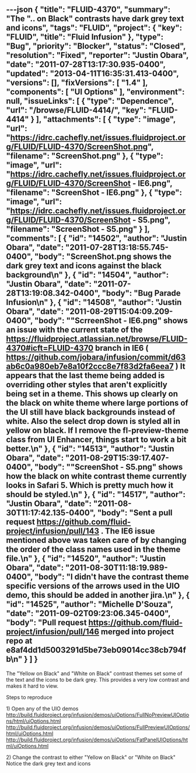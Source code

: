 ---json
{
  "title": "FLUID-4370",
  "summary": "The \".. on Black\" contrasts have dark grey text and icons",
  "tags": "FLUID",
  "project": {
    "key": "FLUID",
    "title": "Fluid Infusion"
  },
  "type": "Bug",
  "priority": "Blocker",
  "status": "Closed",
  "resolution": "Fixed",
  "reporter": "Justin Obara",
  "date": "2011-07-28T13:17:30.935-0400",
  "updated": "2013-04-11T16:35:31.413-0400",
  "versions": [],
  "fixVersions": [
    "1.4"
  ],
  "components": [
    "UI Options"
  ],
  "environment": null,
  "issueLinks": [
    {
      "type": "Dependence",
      "url": "/browse/FLUID-4414/",
      "key": "FLUID-4414"
    }
  ],
  "attachments": [
    {
      "type": "image",
      "url": "https://idrc.cachefly.net/issues.fluidproject.org/FLUID/FLUID-4370/ScreenShot.png",
      "filename": "ScreenShot.png"
    },
    {
      "type": "image",
      "url": "https://idrc.cachefly.net/issues.fluidproject.org/FLUID/FLUID-4370/ScreenShot - IE6.png",
      "filename": "ScreenShot - IE6.png"
    },
    {
      "type": "image",
      "url": "https://idrc.cachefly.net/issues.fluidproject.org/FLUID/FLUID-4370/ScreenShot - S5.png",
      "filename": "ScreenShot - S5.png"
    }
  ],
  "comments": [
    {
      "id": "14502",
      "author": "Justin Obara",
      "date": "2011-07-28T13:18:55.745-0400",
      "body": "ScreenShot.png shows the dark grey text and icons against the black background\n"
    },
    {
      "id": "14504",
      "author": "Justin Obara",
      "date": "2011-07-28T13:19:08.342-0400",
      "body": "Bug Parade Infusion\n"
    },
    {
      "id": "14508",
      "author": "Justin Obara",
      "date": "2011-08-29T15:04:09.209-0400",
      "body": "\"ScrreenShot - IE6.png\" shows an issue with the current state of the <https://fluidproject.atlassian.net/browse/FLUID-4370#icft=FLUID-4370> branch in IE6 ( <https://github.com/jobara/infusion/commit/d63ab6c0a980eb7e8a10f2ccc8e7f83d2fa6eea7> ) It appears that the last theme being added is overriding other styles that aren't explicitly being set in a theme. This shows up clearly on the black on white theme where large portions of the UI still have black backgrounds instead of white. Also the select drop down is styled all in yellow on black. If I remove the fl-preview-theme class from UI Enhancer, things start to work a bit better.\n"
    },
    {
      "id": "14513",
      "author": "Justin Obara",
      "date": "2011-08-29T15:39:17.407-0400",
      "body": "\"ScreenShot - S5.png\" shows how the black on white contrast theme currently looks in Safari 5. Which is pretty much how it should be styled.\n"
    },
    {
      "id": "14517",
      "author": "Justin Obara",
      "date": "2011-08-30T11:17:42.135-0400",
      "body": "Sent a pull request <https://github.com/fluid-project/infusion/pull/143> . The IE6 issue mentioned above was taken care of by changing the order of the class names used in the theme file.\n"
    },
    {
      "id": "14520",
      "author": "Justin Obara",
      "date": "2011-08-30T11:18:19.989-0400",
      "body": "I didn't have the contrast theme specific versions of the arrows used in the UIO demo, this should be added in another jira.\n"
    },
    {
      "id": "14525",
      "author": "Michelle D'Souza",
      "date": "2011-09-02T09:23:06.345-0400",
      "body": "Pull request <https://github.com/fluid-project/infusion/pull/146> merged into project repo at e8af4dd1d5003291d5be73eb09014cc38cb794fb\n"
    }
  ]
}
---
The "Yellow on Black" and "White on Black" contrast themes set some of the text and the icons to be dark grey. This provides a very low contrast and makes it hard to view.

Steps to reproduce

1\) Open any of the UIO demos\
<http://build.fluidproject.org/infusion/demos/uiOptions/FullNoPreviewUIOptions/html/uiOptions.html>\
<http://build.fluidproject.org/infusion/demos/uiOptions/FullPreviewUIOptions/html/uiOptions.html>\
<http://build.fluidproject.org/infusion/demos/uiOptions/FatPanelUIOptions/html/uiOptions.html>

2\) Change the contrast to either "Yellow on Black" or "White on Black"\
Notice the dark grey text and icons

        
